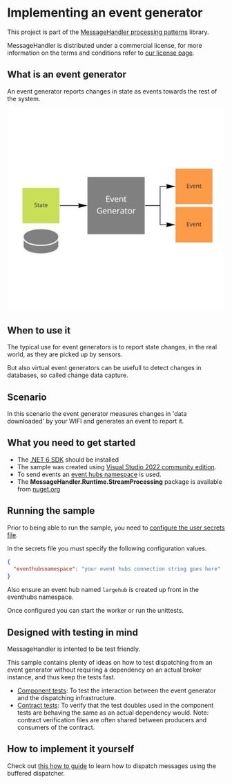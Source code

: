 # Implementing an event generator

This project is part of the [MessageHandler processing patterns](https://www.messagehandler.net/patterns/) library.

MessageHandler is distributed under a commercial license, for more information on the terms and conditions refer to [our license page](https://www.messagehandler.net/license/).

## What is an event generator

An event generator reports changes in state as events towards the rest of the system.

![Event generator](./img/event-generator.jpg)

## When to use it

The typical use for event generators is to report state changes, in the real world, as they are picked up by sensors.

But also virtual event generators can be usefull to detect changes in databases, so called change data capture.

## Scenario

In this scenario the event generator measures changes in 'data downloaded' by your WIFI and generates an event to report it.

## What you need to get started

- The [.NET 6 SDK](https://dotnet.microsoft.com/en-us/download) should be installed
- The sample was created using [Visual Studio 2022 community edition](https://visualstudio.microsoft.com/vs/).
- To send events an [event hubs namespace](https://learn.microsoft.com/en-us/azure/event-hubs/event-hubs-create) is used.
- The **MessageHandler.Runtime.StreamProcessing** package is available from [nuget.org](https://www.nuget.org/packages/MessageHandler.Runtime.StreamProcessing/)

## Running the sample

Prior to being able to run the sample, you need to [configure the user secrets file](https://docs.microsoft.com/en-us/aspnet/core/security/app-secrets?view=aspnetcore-6.0&tabs=windows#manage-user-secrets-with-visual-studio).

In the secrets file you must specify the following configuration values.

```JSON
{
  "eventhubsnamespace": "your event hubs connection string goes here"
}
```

Also ensure an event hub named `largehub` is created up front in the eventhubs namespace.

Once configured you can start the worker or run the unittests.

## Designed with testing in mind

MessageHandler is intented to be test friendly.

This sample contains plenty of ideas on how to test dispatching from an event generator without requiring a dependency on an actual broker instance, and thus keep the tests fast.

- [Component tests](https://github.com/MessageHandler/MessageHandler.Quickstarts.EventGenerator/tree/master/src/Tests/ComponentTests): To test the interaction between the event generator and the dispatching infrastructure.
- [Contract tests](https://github.com/MessageHandler/MessageHandler.Quickstarts.EventGenerator/tree/master/src/Tests/ContractTests): To verify that the test doubles used in the component tests are behaving the same as an actual dependency would. Note: contract verification files are often shared between producers and consumers of the contract.

## How to implement it yourself

Check out [this how to guide](https://www.messagehandler.net/docs/guides/stream-processing/buffered-dispatching/) to learn how to dispatch messages using the buffered dispatcher.